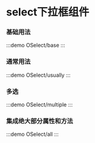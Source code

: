 # select下拉框组件

### 基础用法

:::demo
OSelect/base
:::

### 通常用法

:::demo
OSelect/usually
:::

### 多选

:::demo
OSelect/multiple
:::

### 集成绝大部分属性和方法

:::demo
OSelect/all
:::
